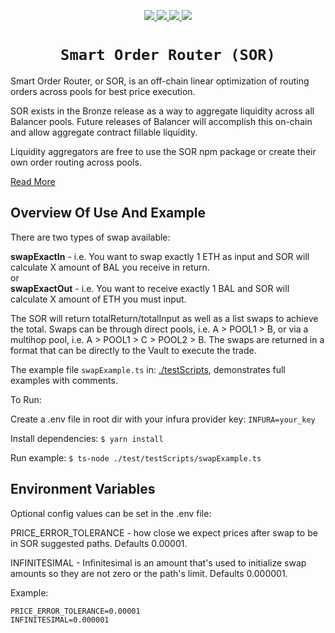 <p align="center">
  <a href="https://circleci.com/gh/balancer-labs/balancer-sor">
    <img src="https://circleci.com/gh/balancer-labs/balancer-sor.svg?style=svg&circle-token=33636208d3161f79ff283b29c8dba9841bda8931" />
  </a>
  <a href="https://coveralls.io/github/balancer-labs/balancer-sor">
    <img src="https://coveralls.io/repos/github/balancer-labs/balancer-sor/badge.svg?t=7avwwt" />
  </a>
  <a href="https://www.gnu.org/licenses/gpl-3.0">
    <img src="https://img.shields.io/badge/License-GPLv3-green.svg" />
  </a>
  <a href="https://www.npmjs.com/package/@balancer-labs/sor">
    <img src="https://img.shields.io/badge/npm-v0.2.4-blue.svg?style=flat-square" />
  </a>
</p>

<h1 align=center><code>Smart Order Router (SOR)</code></h1>

Smart Order Router, or SOR, is an off-chain linear optimization of routing orders across pools for best price execution.

SOR exists in the Bronze release as a way to aggregate liquidity across all Balancer pools. Future releases of Balancer will accomplish this on-chain and allow aggregate contract fillable liquidity.

Liquidity aggregators are free to use the SOR npm package or create their own order routing across pools.

[Read More](https://docs.balancer.finance/protocol/sor)

## Overview Of Use And Example

There are two types of swap available:

**swapExactIn** - i.e. You want to swap exactly 1 ETH as input and SOR will calculate X amount of BAL you receive in return.  
or  
**swapExactOut** - i.e. You want to receive exactly 1 BAL and SOR will calculate X amount of ETH you must input.

The SOR will return totalReturn/totalInput as well as a list swaps to achieve the total. Swaps can be through direct pools, i.e. A > POOL1 > B, or via a multihop pool, i.e. A > POOL1 > C > POOL2 > B. The swaps are returned in a format that can be directly to the Vault to execute the trade.

The example file `swapExample.ts` in: [./testScripts](test/testScripts/), demonstrates full examples with comments.

To Run:

Create a .env file in root dir with your infura provider key: `INFURA=your_key`

Install dependencies: `$ yarn install`

Run example: `$ ts-node ./test/testScripts/swapExample.ts`

## Environment Variables

Optional config values can be set in the .env file:

PRICE_ERROR_TOLERANCE - how close we expect prices after swap to be in SOR suggested paths. Defaults 0.00001.

INFINITESIMAL - Infinitesimal is an amount that's used to initialize swap amounts so they are not zero or the path's limit. Defaults 0.000001.

Example:

```
PRICE_ERROR_TOLERANCE=0.00001
INFINITESIMAL=0.000001
```
